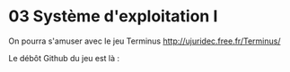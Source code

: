 # 03 Système d'exploitation I

On pourra s'amuser avec le jeu Terminus http://ujuridec.free.fr/Terminus/

Le débôt Github du jeu est là : 
